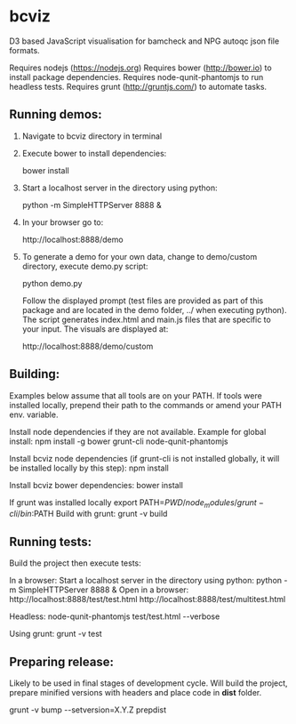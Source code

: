 bcviz
=====

D3 based JavaScript visualisation for bamcheck and
NPG autoqc json file formats.

Requires nodejs (https://nodejs.org)
Requires bower (http://bower.io) to install package dependencies.
Requires node-qunit-phantomjs to run headless tests.
Requires grunt (http://gruntjs.com/) to automate tasks.

Running demos:
--------------

1. Navigate to bcviz directory in terminal

2. Execute bower to install dependencies:

    bower install

3. Start a localhost server in the directory using python:

    python -m SimpleHTTPServer 8888 &

4. In your browser go to:

    http://localhost:8888/demo

5. To generate a demo for your own data, change to demo/custom
   directory, execute demo.py script:

    python demo.py

   Follow the displayed prompt (test files are provided as part
   of this package and are located in the demo folder, ../ when executing
   python). The script generates index.html and main.js files that are
   specific to your input. The visuals are displayed at:

    http://localhost:8888/demo/custom

Building:
---------

Examples below assume that all tools are on your PATH.
If tools were installed locally, prepend their path to
the commands or amend your PATH env. variable.

Install node dependencies if they are not available.
Example for global install:
  npm install -g bower grunt-cli node-qunit-phantomjs

Install bcviz node dependencies (if grunt-cli is not installed
globally, it will be installed locally by this step):
  npm install

Install bcviz bower dependencies:
  bower install

If grunt was installed locally
  export PATH=${PWD}/node_modules/grunt-cli/bin:$PATH
Build with grunt:
  grunt -v build

Running tests:
--------------

Build the project then execute tests:

  In a browser:
    Start a localhost server in the directory using python:
      python -m SimpleHTTPServer 8888 &
    Open in a browser:
      http://localhost:8888/test/test.html
      http://localhost:8888/test/multitest.html

  Headless:
    node-qunit-phantomjs test/test.html --verbose

  Using grunt:
    grunt -v test

Preparing release:
------------------

Likely to be used in final stages of development cycle. Will build the project,
prepare minified versions with headers and place code in **dist** folder.

  grunt -v bump --setversion=X.Y.Z prepdist 
